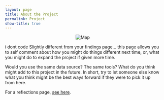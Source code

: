 ```yaml
---
layout: page
title: About the Project 
permalink: Project
show-title: true
---
```

<p align="center">
    <img src="{{ '/assets/img/IMG_0528.JPG' | relative_url }}" alt="Map" style="max-width: 100%; height: auto;" />
 
 i dont code Slightly different from your findings page... this page allows you to self comment about how you might do things different next time, or, what you might do to expand the project if given more time.

Would you use the same data source? The same tools? What do you think might add to this project in the future. In short, try to let someone else know what you think might be the best ways forward if they were to pick it up from here.

For a reflections page, [see here](https://confederate-memorials-project.readthedocs.io/en/latest/problems-encountered/).

